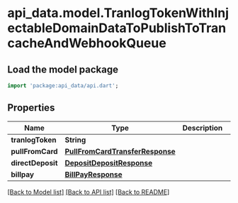 # api_data.model.TranlogTokenWithInjectableDomainDataToPublishToTrancacheAndWebhookQueue

## Load the model package
```dart
import 'package:api_data/api.dart';
```

## Properties
Name | Type | Description | Notes
------------ | ------------- | ------------- | -------------
**tranlogToken** | **String** |  | 
**pullFromCard** | [**PullFromCardTransferResponse**](PullFromCardTransferResponse.md) |  | [optional] 
**directDeposit** | [**DepositDepositResponse**](DepositDepositResponse.md) |  | [optional] 
**billpay** | [**BillPayResponse**](BillPayResponse.md) |  | [optional] 

[[Back to Model list]](../README.md#documentation-for-models) [[Back to API list]](../README.md#documentation-for-api-endpoints) [[Back to README]](../README.md)


